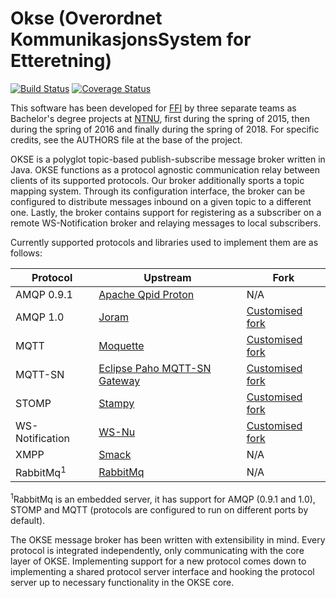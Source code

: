 # Okse (Overordnet KommunikasjonsSystem for Etteretning)
[![Build Status](https://travis-ci.org/okse-3/okse.svg?branch=master)](https://travis-ci.org/okse-3/okse)
[![Coverage Status](https://coveralls.io/repos/github/okse-3/okse/badge.svg)](https://coveralls.io/github/okse-3/okse)

This software has been developed for [FFI](http://www.ffi.no/) by three separate
teams as Bachelor's degree projects at [NTNU](https://www.ntnu.edu/), first
during the spring of 2015, then during the spring of 2016 and finally during the spring of 2018. For specific
credits, see the AUTHORS file at the base of the project.

OKSE is a polyglot topic-based publish-subscribe message broker written in
Java. OKSE functions as a protocol agnostic communication relay between clients
of its supported protocols. Our broker additionally sports a topic mapping
system. Through its configuration interface, the broker can be configured to
distribute messages inbound on a given topic to a different one. Lastly, the
broker contains support for registering as a subscriber on a remote
WS-Notification broker and relaying messages to local subscribers.

Currently supported protocols and libraries used to implement them are as
follows:

| Protocol | Upstream | Fork |
|-----------------|---|---|
| AMQP 0.9.1      | [Apache Qpid Proton](https://qpid.apache.org/proton/) | N/A |
| AMQP 1.0        | [Joram](http://joram.ow2.org/)                        | [Customised fork](https://github.com/okse-3/joram)    |
| MQTT            | [Moquette](https://github.com/andsel/moquette)        | [Customised fork](https://github.com/okse-3/moquette) |
| MQTT-SN         | [Eclipse Paho MQTT-SN Gateway](https://www.eclipse.org/paho/components/mqtt-sn-transparent-gateway)           | [Customised fork](https://github.com/okse-3/eclipse-paho-mqtt-sn-gateway) |
| STOMP           | [Stampy](https://github.com/mrstampy/Stampy)          | [Customised fork](https://github.com/okse-3/Stampy)   |
| WS-Notification | [WS-Nu](https://github.com/tOgg1/WS-Nu)               | [Customised fork](https://github.com/okse-3/WS-Nu)    |
| XMPP            | [Smack](https://www.igniterealtime.org/projects/smack/) | N/A |
| RabbitMq<sup>1</sup>| [RabbitMq](https://www.rabbitmq.com/)                 | N/A |

<sup>1</sup>RabbitMq is an embedded server, it has support for AMQP (0.9.1 and 1.0), STOMP and MQTT (protocols are configured to run on different ports by default).


The OKSE message broker has been written with extensibility in mind. Every
protocol is integrated independently, only communicating with the core layer of
OKSE. Implementing support for a new protocol comes down to implementing a
shared protocol server interface and hooking the protocol server up to
necessary functionality in the OKSE core.

